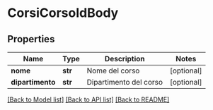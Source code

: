 # CorsiCorsoIdBody

## Properties
Name | Type | Description | Notes
------------ | ------------- | ------------- | -------------
**nome** | **str** | Nome del corso | [optional] 
**dipartimento** | **str** | Dipartimento del corso | [optional] 

[[Back to Model list]](../README.md#documentation-for-models) [[Back to API list]](../README.md#documentation-for-api-endpoints) [[Back to README]](../README.md)

